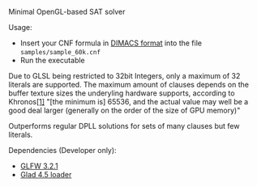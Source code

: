 Minimal OpenGL-based SAT solver

Usage:
- Insert your CNF formula in [DIMACS format](http://www.satcompetition.org/2009/format-benchmarks2009.html) into the file `samples/sample_60k.cnf`
- Run the executable

Due to GLSL being restricted to 32bit Integers, only a maximum of 32 literals are supported. 
The maximum amount of clauses depends on the buffer texture sizes the underyling hardware supports, according to Khronos[\[1\]]() "\[the minimum is\] 65536, and the actual value may well be a good deal larger (generally on the order of the size of GPU memory)"

Outperforms regular DPLL solutions for sets of many clauses but few literals.

Dependencies (Developer only):
- [GLFW 3.2.1](https://www.glfw.org/download.html)
- [Glad 4.5 loader](http://glad.dav1d.de/#profile=core&language=c&specification=gl&loader=on&api=gl%3D4.5)
